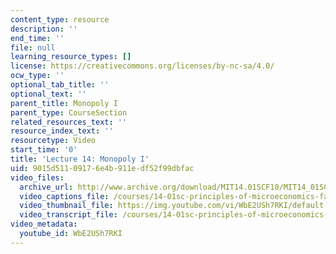 ```yaml
---
content_type: resource
description: ''
end_time: ''
file: null
learning_resource_types: []
license: https://creativecommons.org/licenses/by-nc-sa/4.0/
ocw_type: ''
optional_tab_title: ''
optional_text: ''
parent_title: Monopoly I
parent_type: CourseSection
related_resources_text: ''
resource_index_text: ''
resourcetype: Video
start_time: '0'
title: 'Lecture 14: Monopoly I'
uid: 9015d511-0917-6e4b-911e-df52f99dbfac
video_files:
  archive_url: http://www.archive.org/download/MIT14.01SCF10/MIT14_01SCF10_lec14_300k.mp4
  video_captions_file: /courses/14-01sc-principles-of-microeconomics-fall-2011/af2cb69679b9502cbb813eb2ca6a8939_WbE2USh7RKI.vtt
  video_thumbnail_file: https://img.youtube.com/vi/WbE2USh7RKI/default.jpg
  video_transcript_file: /courses/14-01sc-principles-of-microeconomics-fall-2011/51d974414dd5f65d2f5d389889c66bcd_WbE2USh7RKI.pdf
video_metadata:
  youtube_id: WbE2USh7RKI
---
```

